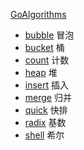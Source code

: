 [GoAlgorithms](https://github.com/ukinhappy/GoAlgorithms)

 - [bubble](https://github.com/ukinhappy/GoAlgorithms/blob/master/sort/bubble/bubble.go) 冒泡
 - [bucket][1] 桶
 - [count][2] 计数
 - [heap][3] 堆
 - [insert][4] 插入
 - [merge][5] 归并
 - [quick][6] 快排
 - [radix][7] 基数
 - [shell][8] 希尔


  [1]: https://github.com/ukinhappy/GoAlgorithms/blob/master/sort/bubble/bubble.go
  [2]: https://github.com/ukinhappy/GoAlgorithms/blob/master/sort/count/count.go
  [3]: https://github.com/ukinhappy/GoAlgorithms/blob/master/sort/heap/heap
  [4]: https://github.com/ukinhappy/GoAlgorithms/blob/master/sort/insert/insert.go
  [5]: https://github.com/ukinhappy/GoAlgorithms/blob/master/sort/merge/merge.go
  [6]: https://github.com/ukinhappy/GoAlgorithms/blob/master/sort/quick/quick.go
  [7]: https://github.com/ukinhappy/GoAlgorithms/blob/master/sort/radix/radix.go
  [8]: https://github.com/ukinhappy/GoAlgorithms/blob/master/sort/shell/shell.go